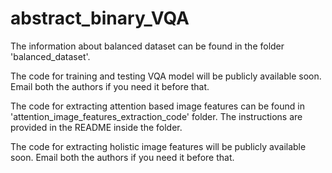 # abstract_binary_VQA

The information about balanced dataset can be found in the folder 'balanced_dataset'.

The code for training and testing VQA model will be publicly available soon. Email both the authors if you need it before that.

The code for extracting attention based image features can be found in 'attention_image_features_extraction_code' folder. The instructions are provided in the README inside the folder.

The code for extracting holistic image features will be publicly available soon. Email both the authors if you need it before that.

